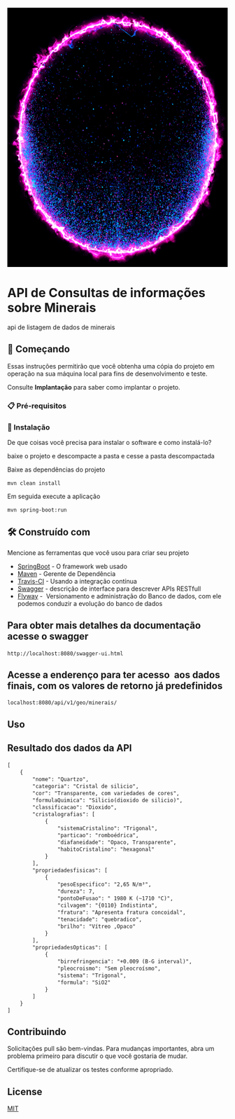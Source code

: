 <p align="center"><img src="/img/logo.gif" width="577px" height="592px"></p>

# API de Consultas de  informações sobre Minerais

api de listagem de dados de minerais 

## 🚀 Começando

Essas instruções permitirão que você obtenha uma cópia do projeto em operação na sua máquina local para fins de desenvolvimento e teste.

Consulte **Implantação** para saber como implantar o projeto.

### 📋 Pré-requisitos

### 🔧 Instalação

De que coisas você precisa para instalar o software e como instalá-lo?

baixe o projeto e descompacte a pasta e cesse a pasta descompactada

Baixe as dependências do projeto 
```
mvn clean install
```
Em seguida execute a aplicação

```
mvn spring-boot:run
```

## 🛠️ Construído com

Mencione as ferramentas que você usou para criar seu projeto

* [SpringBoot](https://spring.io/projects/spring-boot) - O framework web usado
* [Maven](https://maven.apache.org/) - Gerente de Dependência
* [Travis-CI](https://travis-ci.org/) - Usando a integração contínua
* [Swagger](https://swagger.io/tools/swagger-ui/) - descrição de interface para descrever APIs RESTfull
* [Flyway](https://flywaydb.org/) -  Versionamento e administração do Banco de dados, com ele podemos conduzir a evolução do banco de dados


## Para obter mais detalhes da documentação acesse o swagger
```
http://localhost:8080/swagger-ui.html
```
## Acesse a enderenço para ter acesso  aos dados finais, com os valores de retorno já predefinidos
```
localhost:8080/api/v1/geo/minerais/
```
## Uso

## Resultado dos dados da API

```
[
    {
        "nome": "Quartzo",
        "categoria": "Cristal de silicio",
        "cor": "Transparente, com variedades de cores",
        "formulaQuimica": "Silicio(dioxido de silicio)",
        "classificacao": "Dioxido",
        "cristalografias": [
            {
                "sistemaCristalino": "Trigonal",
                "particao": "romboédrica",
                "diafaneidade": "Opaco, Transparente",
                "habitoCristalino": "hexagonal"
            }
        ],
        "propriedadesfisicas": [
            {
                "pesoEspecifico": "2,65 N/m³",
                "dureza": 7,
                "pontoDeFusao": " 1980 K (~1710 °C)",
                "cilvagem": "{0110} Indistinta",
                "fratura": "Apresenta fratura concoidal",
                "tenacidade": "quebradico",
                "brilho": "Vítreo ,Opaco"
            }
        ],
        "propriedadesOpticas": [
            {
                "birrefringencia": "+0.009 (B-G interval)",
                "pleocroismo": "Sem pleocroísmo",
                "sistema": "Trigonal",
                "formula": "SiO2"
            }
        ]
    }
]

```
## Contribuindo
Solicitações pull são bem-vindas. Para mudanças importantes, abra um problema primeiro para discutir o que você gostaria de mudar.

Certifique-se de atualizar os testes conforme apropriado.

## License
[MIT](https://choosealicense.com/licenses/mit/)

